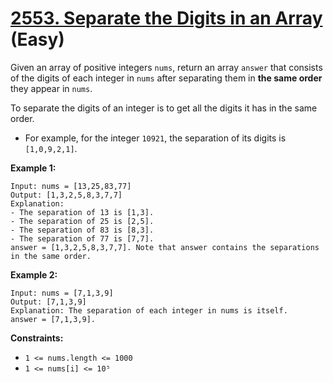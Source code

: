 # [2553. Separate the Digits in an Array][link] (Easy)

[link]: https://leetcode.com/problems/separate-the-digits-in-an-array/

Given an array of positive integers `nums`, return an array  `answer` that consists of the digits of
each integer in  `nums` after separating them in **the same order** they appear in  `nums`.

To separate the digits of an integer is to get all the digits it has in the same order.

- For example, for the integer `10921`, the separation of its digits is `[1,0,9,2,1]`.

**Example 1:**

```
Input: nums = [13,25,83,77]
Output: [1,3,2,5,8,3,7,7]
Explanation:
- The separation of 13 is [1,3].
- The separation of 25 is [2,5].
- The separation of 83 is [8,3].
- The separation of 77 is [7,7].
answer = [1,3,2,5,8,3,7,7]. Note that answer contains the separations in the same order.
```

**Example 2:**

```
Input: nums = [7,1,3,9]
Output: [7,1,3,9]
Explanation: The separation of each integer in nums is itself.
answer = [7,1,3,9].
```

**Constraints:**

- `1 <= nums.length <= 1000`
- `1 <= nums[i] <= 10⁵`
